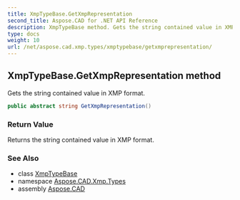 ```yaml
---
title: XmpTypeBase.GetXmpRepresentation
second_title: Aspose.CAD for .NET API Reference
description: XmpTypeBase method. Gets the string contained value in XMP format
type: docs
weight: 10
url: /net/aspose.cad.xmp.types/xmptypebase/getxmprepresentation/
---
```

## XmpTypeBase.GetXmpRepresentation method

Gets the string contained value in XMP format.

```csharp
public abstract string GetXmpRepresentation()
```

### Return Value

Returns the string contained value in XMP format.

### See Also

* class [XmpTypeBase](../)
* namespace [Aspose.CAD.Xmp.Types](../../xmptypebase/)
* assembly [Aspose.CAD](../../../)


